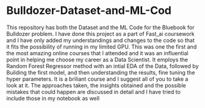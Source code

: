 # Bulldozer-Dataset-and-ML-Cod
This repository has both the Dataset and the ML Code for the Bluebook for  Bulldozer problem. I have done this project as a part of Fast_ai coursework and I have only added my understandings and  changes to the code so that it fits the possibility of running in my limited GPU. This was one the first and the most amazing online courses that I attended and it was an influential point in helping me choose my career as a Data Scientist. It employs the Random Forest Regressor method with an intial EDA of the Data, followed by Building the first model, and then understanding the results, fine tuning the hyper parameters. It is a briliant course and I suggest all of you to take a look at it. The approaches taken, the insights obtained and the possible mistakes that could happen are discussed in detail and I have tried to include those in my notebook as well
